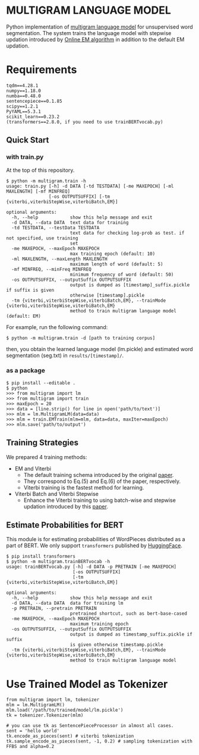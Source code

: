 # MULTIGRAM LANGUAGE MODEL
Python implementation of [multigram language model](http://citeseerx.ist.psu.edu/viewdoc/download?doi=10.1.1.56.6619&rep=rep1&type=pdf) for unsupervised word segmentation.
The system trains the language model with stepwise updation introduced by [Online EM algorithm](https://www.aclweb.org/anthology/N09-1069.pdf) in addition to the default EM updation.

# Requirements
```
tqdm==4.28.1
numpy==1.18.0
numba==0.48.0
sentencepiece==0.1.85
scipy==1.2.1
PyYAML==5.3.1
scikit_learn==0.23.2
(transformers==2.8.0, if you need to use trainBERTvocab.py)
```

## Quick Start 
### with train.py
At the top of this repository.
```
$ python -m multigram.train -h
usage: train.py [-h] -d DATA [-td TESTDATA] [-me MAXEPOCH] [-ml MAXLENGTH] [-mf MINFREQ]
                [-os OUTPUTSUFFIX] [-tm {viterbi,viterbiStepWise,viterbiBatch,EM}]

optional arguments:
  -h, --help            show this help message and exit
  -d DATA, --data DATA  text data for training
  -td TESTDATA, --testData TESTDATA
                        text data for checking log-prob as test. if not specified, use training
                        set
  -me MAXEPOCH, --maxEpoch MAXEPOCH
                        max training epoch (default: 10)
  -ml MAXLENGTH, --maxLength MAXLENGTH
                        maximum length of word (default: 5)
  -mf MINFREQ, --minFreq MINFREQ
                        minimum frequency of word (default: 50)
  -os OUTPUTSUFFIX, --outputSuffix OUTPUTSUFFIX
                        output is dumped as [timestamp]_suffix.pickle if suffix is given
                        otherwise [timestamp].pickle
  -tm {viterbi,viterbiStepWise,viterbiBatch,EM}, --trainMode {viterbi,viterbiStepWise,viterbiBatch,EM}
                        method to train multigram language model (default: EM)
```


For example, run the following command:
```
$ python -m multigram.train -d [path to training corpus]
```
then, you obtain the learned language model (lm.pickle) and estimated word segmentation (seg.txt) in `results/[timestamp]/`.

### as a package
```
$ pip install --editable .
$ python
>>> from multigram import lm
>>> from multigram import train
>>> maxEpoch = 20
>>> data = [line.strip() for line in open('path/to/text')]
>>> mlm = lm.MultigramLM(data=data)
>>> mlm = train.EMTrain(mlm=mlm, data=data, maxIter=maxEpoch)
>>> mlm.save('path/to/output')
```

## Training Strategies
We prepared 4 training methods:
- EM and Viterbi
  - The default training schema introduced by the original [paper](http://citeseerx.ist.psu.edu/viewdoc/download?doi=10.1.1.56.6619&rep=rep1&type=pdf).
  - They correspond to Eq.(5) and Eq.(6) of the paper, respectively.
  - Viterbi training is the fastest method for learning.
- Viterbi Batch and Viterbi Stepwise
  - Enhance the Viterbi training to using batch-wise and stepwise updation introduced by this [paper](https://www.aclweb.org/anthology/N09-1069.pdf).

## Estimate Probabilities for BERT
This module is for estimating probabilities of WordPieces distributed as a part of BERT.
We only support `transformers` published by [HuggingFace](https://github.com/huggingface/transformers).

```
$ pip install transformers
$ python -m multigram.trainBERTvocab -h
usage: trainBERTvocab.py [-h] -d DATA -p PRETRAIN [-me MAXEPOCH]
                         [-os OUTPUTSUFFIX]
                         [-tm {viterbi,viterbiStepWise,viterbiBatch,EM}]

optional arguments:
  -h, --help            show this help message and exit
  -d DATA, --data DATA  data for training lm
  -p PRETRAIN, --pretrain PRETRAIN
                        pretrained shortcut, such as bert-base-cased
  -me MAXEPOCH, --maxEpoch MAXEPOCH
                        maximum training epoch
  -os OUTPUTSUFFIX, --outputSuffix OUTPUTSUFFIX
                        output is dumped as timestamp_suffix.pickle if suffix
                        is given otherwise timestamp.pickle
  -tm {viterbi,viterbiStepWise,viterbiBatch,EM}, --trainMode {viterbi,viterbiStepWise,viterbiBatch,EM}
                        method to train multigram language model
```

# Use Trained Model as Tokenizer
```
from multigram import lm, tokenizer
mlm = lm.MultigramLM()
mlm.load('/path/to/trained/model/lm.pickle')
tk = tokenizer.Tokenizer(mlm)

# you can use tk as SentencePieceProcessor in almost all cases.
sent = 'hello world'
tk.encode_as_pieces(sent) # viterbi tokenization
tk.sample_encode_as_pieces(sent, -1, 0.2) # sampling tokenization with FFBS and alpha=0.2
```

